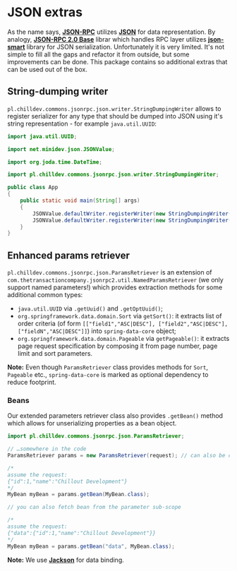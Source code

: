 <!---
# This file is part of the ChillDev-Commons.
#
# @license http://mit-license.org/ The MIT license
# @copyright 2015 © by Rafał Wrzeszcz - Wrzasq.pl.
-->

# JSON extras

As the name says, [**JSON-RPC**](http://www.jsonrpc.org/specification) utilizes [**JSON**](http://json.org/) for data representation. By analogy, [**JSON-RPC 2.0 Base**](http://software.dzhuvinov.com/json-rpc-2.0-base.html) librar which handles RPC layer utilizes [**json-smart**](https://github.com/netplex/json-smart-v2) library for JSON serialization. Unfortunately it is very limited. It's not simple to fill all the gaps and refactor it from outside, but some improvements can be done. This package contains so additional extras that can be used out of the box.

## String-dumping writer

`pl.chilldev.commons.jsonrpc.json.writer.StringDumpingWriter` allows to register serializer for any type that should be dumped into JSON using it's string representation - for example `java.util.UUID`:

```java
import java.util.UUID;

import net.minidev.json.JSONValue;

import org.joda.time.DateTime;

import pl.chilldev.commons.jsonrpc.json.writer.StringDumpingWriter;

public class App
{
    public static void main(String[] args)
    {
        JSONValue.defaultWriter.registerWriter(new StringDumpingWriter(), UUID.class);
        JSONValue.defaultWriter.registerWriter(new StringDumpingWriter(), DateTime.class);
    }
}
```

## Enhanced params retriever

`pl.chilldev.commons.jsonrpc.json.ParamsRetriever` is an extension of `com.thetransactioncompany.jsonrpc2.util.NamedParamsRetriever` (we only support named parameters!) which provides extraction methods for some additional common types:

-   `java.util.UUID` via `.getUuid()` and `.getOptUuid()`;
-   `org.springframework.data.domain.Sort` via `getSort()`: it extracts list of order criteria (of form `[["field1","ASC|DESC"], ["field2","ASC|DESC"], ["fieldN","ASC|DESC"]]`) into `spring-data-core` object;
-   `org.springframework.data.domain.Pageable` via `getPageable()`: it extracts page request specification by composing it from page number, page limit and sort parameters.

**Note:** Even though `ParamsRetriever` class provides methods for `Sort`, `Pageable` etc., `spring-data-core` is marked as optional dependency to reduce footprint.

### Beans

Our extended parameters retriever class also provides `.getBean()` method which allows for unserializing properties as a bean object.

```java
import pl.chilldev.commons.jsonrpc.json.ParamsRetriever;

// …somewhere in the code
ParamsRetriever params = new ParamsRetriever(request); // can also be constructed by passing a map directly

/*
assume the request:
{"id":1,"name":"Chillout Development"}
*/
MyBean myBean = params.getBean(MyBean.class);

// you can also fetch bean from the parameter sub-scope

/*
assume the request:
{"data":{"id":1,"name":"Chillout Development"}}
*/
MyBean myBean = params.getBean("data", MyBean.class);
```

**Note:** We use [**Jackson**](http://wiki.fasterxml.com/JacksonHome) for data binding.
